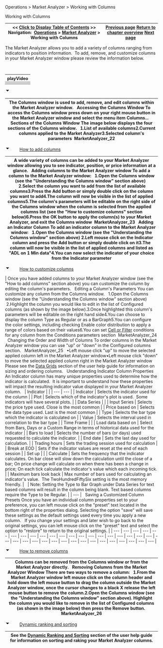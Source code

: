 ﻿


Operations \> Market Analyzer \> Working with Columns






















Working with Columns







| \<\< [Click to Display Table of Contents](working_with_columns.md) \>\> **Navigation:**     [Operations](operations.md) \> [Market Analyzer](market_analyzer.md) \> Working with Columns | [Previous page](working_with_instrument_rows.md) [Return to chapter overview](market_analyzer.md) [Next page](dynamic_ranking_and_sorting.md) |
| --- | --- |














The Market Analyzer allows you to add a variety of columns ranging from indicators to position information.  To add, remove, and customize columns in your Market Analyzer window please review the information below.


 




| playVideo |
| --- |
|  |



![tog_minus](tog_minus.gif)




| The Columns window is used to add, remove, and edit columns within the Market Analyzer window.   Accessing the Columns Window To access the Columns window press down on your right mouse button in the Market Analyzer window and select the menu item Columns...   Sections of the Columns Window The image below displays the four sections of the Columns window.   1\.List of available columns2\.Current columns applied to the Market Analyzer3\.Selected column's parameters  MarketAnalyzer_22 |
| --- |



![tog_minus](tog_minus.gif)        [How to add columns](javascript:HMToggle('toggle','HowToAddColumns','HowToAddColumns_ICON'))




| A wide variety of columns can be added to your Market Analyzer window allowing you to see indicator, position, or price information at a glance.   Adding columns to the Market Analyzer window To add a column to the Market Analyzer window:   1\.Open the Columns window (see the "Understanding the Columns window" section above)    2\.Select the column you want to add from the list of available columns3\.Press the Add button or simply double click on the column you want to add4\.The column will now be visible in the list of applied columns5\.The column's parameters will be editable on the right side of the Columns window when the column is selected from the applied columns list (see the "How to customize columns" section below)6\.Press the OK button to apply the column(s) to your Market Analyzer, and exit the Columns window  MarketAnalyzer_23   Adding an Indicator Column To add an indicator column to the Market Analyzer window:   1\.Open the Columns window (see the "Understanding the Columns window" section above) 2\.Left mouse click on the Indicator column and press the Add button or simply double click on it3\.The column will now be visible in the list of applied columns and listed as "ADL on 1 Min data"4\.You can now select the indicator of your choice from the Indicator parameter |
| --- |



![tog_minus](tog_minus.gif)        [How to customize columns](javascript:HMToggle('toggle','HowToCustomizeColumns','HowToCustomizeColumns_ICON'))




| Once you have added columns to your Market Analyzer window (see the "How to add columns" section above) you can customize the column by editing the column's parameters.   Editing a Column's Parameters You can customize any column from the Columns window.   1\.Open the Columns window (see the "Understanding the Columns window" section above)  2\.Highlight the column you would like to edit in the list of Configured columns (as shown by the image below).3\.Once highlighted this column's parameters will be editable on the right hand side4\.You can choose to display the column Type as Regular or as a BarGraph5\.You can configure the color settings, including checking Enable color distribution to apply a range of colors based on their values6\.You can set [Cell or Filter](creating_cell_and_filter_condi.md) conditions for any column from the Conditions parameters section  MarketAnalyzer_24   Changing the Order and Width of Columns To order columns in the Market Analyzer window you can use "up" or "down" in the Configured columns section.   MarketAnalyzer_25   •Left mouse click "up" to move the selected applied column left in the Market Analyzer window•Left mouse click "down" to move the selected applied column right in the Market Analyzer window  Please see the [Data Grids](data_grids.md) section of the user help guide for information on sizing and ordering columns.   Understanding Indicator Column Properties An Indicator column has many unique properties used to determine how the indicator is calculated.  It is important to understand how these properties will impact the resulting indicator value displayed in your Market Analyzer column.     | Indicator |  | | --- | --- | | Indicator | Selects the indicator used for the column | | Plot | Selects which of the indicator's plot is used.  Some indicators will have several plots. | | Data Series |  | | Input Series | Selects the price type used. Close is the most common | | Price based on | Selects the data type used. Last is the most common | | Type | Selects the bar type which the indicator is calculated on | | Value | Selects the interval used in correlation to the bar type | | Time Frame |  | | Load data based on | Select from Bars, Days or a Custom Range in terms of historical data used for the indicator | | Bars to load | Selects the number of bars (or days) used requested to calculate the indicator. | | End date | Sets the last day used for calculation. | | Trading hours | Sets the trading session used for calculation | | Break at EOD | Sets if the indicator values are reset at the end of each session | | Set up |  | | Calculate | Sets the frequency that the indicator calculates.  On bar close will slow down the calculation until the close of a bar; On price change will calculate on when there has been a change in price; On each tick calculate the indicator's value which each incoming tick. | | Maximum bars look back | Max number of bars used for calculating an indicator's value.  The TwoHundredFiftySix setting is the most memory friendly. |        | Note: Setting the Type to Bar Graph under Data Series for text based columns will result in the column being blank. Text based columns require the Type to be Regular. | | --- |      Saving a Customized Column Presets Once you have an individual column properties set to your preference, you can left mouse click on the "preset" text located in the bottom right of the properties dialog. Selecting the option "save" will save these settings as the default settings used every time you apply a new column.   If you change your settings and later wish to go back to the original settings, you can left mouse click on the "preset" text and select the option to "restore" to return to the original settings. |
| --- | --- | --- | --- | --- | --- | --- | --- | --- | --- | --- | --- | --- | --- | --- | --- | --- | --- | --- | --- | --- | --- | --- | --- | --- | --- | --- | --- | --- | --- | --- | --- | --- | --- | --- | --- |



![tog_minus](tog_minus.gif)        [How to remove columns](javascript:HMToggle('toggle','HowToRemoveColumns','HowToRemoveColumns_ICON'))




| Columns can be removed from the Columns window or from the Market Analyzer directly.   Removing Columns from the Market Analyzer Window There are two ways to remove a column:   1\.From the Market Analyzer window left mouse click on the column header and hold down the left mouse button to drag the column outside the Market Analyzer window, once the cursor changes to a black X release the left mouse button to remove the column.2\.Open the Columns window (see the "Understanding the Columns window" section above). Highlight the column you would like to remove in the list of Configured columns (as shown in the image below) then press the Remove button.  MarketAnalyzer_26 |
| --- |



![tog_minus](tog_minus.gif)        [Dynamic ranking and sorting](javascript:HMToggle('toggle','DynamicRankingAndSorting','DynamicRankingAndSorting_ICON'))




| See the [Dynamic Ranking and Sorting](dynamic_ranking_and_sorting.md) section of the user help guide for information on sorting and raking your Market Analyzer columns. |
| --- |











